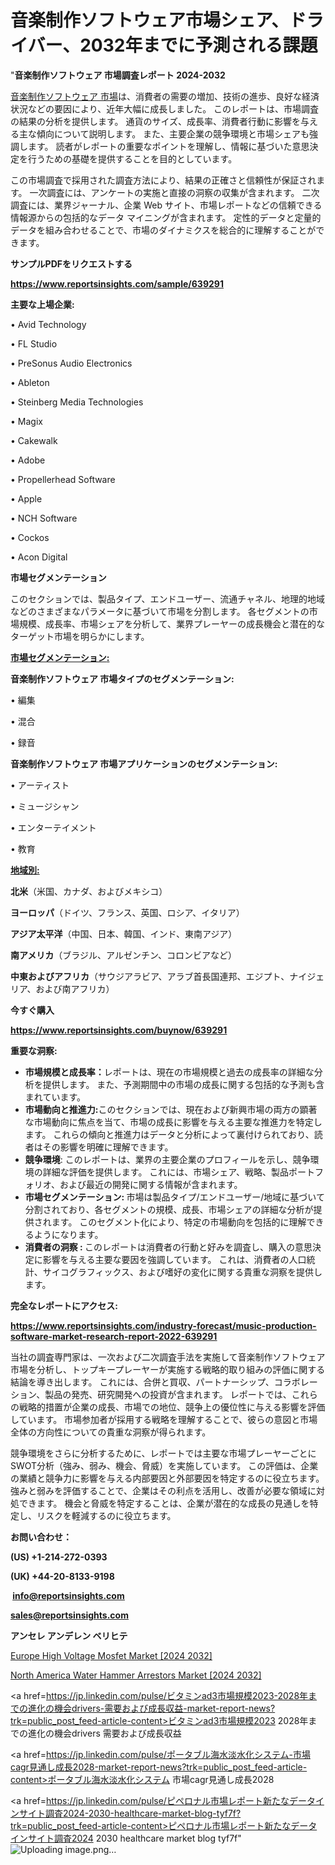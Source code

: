 # 音楽制作ソフトウェア市場シェア、ドライバー、2032年までに予測される課題

"<strong>音楽制作ソフトウェア 市場調査レポート 2024-2032</strong>

<a href=https://www.reportsinsights.com/sample/639291>音楽制作ソフトウェア 市場</a>は、消費者の需要の増加、技術の進歩、良好な経済状況などの要因により、近年大幅に成長しました。 このレポートは、市場調査の結果の分析を提供します。 通貨のサイズ、成長率、消費者行動に影響を与える主な傾向について説明します。 また、主要企業の競争環境と市場シェアも強調します。 読者がレポートの重要なポイントを理解し、情報に基づいた意思決定を行うための基礎を提供することを目的としています。

この市場調査で採用された調査方法により、結果の正確さと信頼性が保証されます。 一次調査には、アンケートの実施と直接の洞察の収集が含まれます。 二次調査には、業界ジャーナル、企業 Web サイト、市場レポートなどの信頼できる情報源からの包括的なデータ マイニングが含まれます。 定性的データと定量的データを組み合わせることで、市場のダイナミクスを総合的に理解することができます。

<strong><b>サンプルPDFをリクエストする</b></strong>

<a href=https://www.reportsinsights.com/sample/639291><strong><u>https://www.reportsinsights.com/sample/639291</u></strong></a>

<strong>主要な上場企業:</strong>

• Avid Technology

• FL Studio

• PreSonus Audio Electronics

• Ableton

• Steinberg Media Technologies

• Magix

• Cakewalk

• Adobe

• Propellerhead Software

• Apple

• NCH Software

• Cockos

• Acon Digital

<strong>市場セグメンテーション</strong>

このセクションでは、製品タイプ、エンドユーザー、流通チャネル、地理的地域などのさまざまなパラメータに基づいて市場を分割します。 各セグメントの市場規模、成長率、市場シェアを分析して、業界プレーヤーの成長機会と潜在的なターゲット市場を明らかにします。

<strong><u>市場セグメンテーション</u></strong><strong><u>:</u></strong>

<strong>音楽制作ソフトウェア 市場タイプのセグメンテーション:</strong>

• 編集

• 混合

• 録音

<strong>音楽制作ソフトウェア 市場アプリケーションのセグメンテーション:</strong>

• アーティスト

• ミュージシャン

• エンターテイメント

• 教育

<strong><u>地域別</u></strong><strong><u>:</u></strong>

<strong>北米</strong>（米国、カナダ、およびメキシコ）

<strong>ヨーロッパ</strong>（ドイツ、フランス、英国、ロシア、イタリア）

<strong>アジア太平洋</strong>（中国、日本、韓国、インド、東南アジア）

<strong>南アメリカ</strong>（ブラジル、アルゼンチン、コロンビアなど）

<strong>中東およびアフリカ</strong>（サウジアラビア、アラブ首長国連邦、エジプト、ナイジェリア、および南アフリカ）

<strong>今すぐ購入</strong>

<a href=https://www.reportsinsights.com/buynow/639291><strong><u>https://www.reportsinsights.com/buynow/639291</u></strong></a>

<strong>重要な洞察:</strong>
<ul>
  <li><strong>市場規模と成長率：</strong>レポートは、現在の市場規模と過去の成長率の詳細な分析を提供します。 また、予測期間中の市場の成長に関する包括的な予測も含まれています。</li>
  <li><strong>市場動向と推進力:</strong>このセクションでは、現在および新興市場の両方の顕著な市場動向に焦点を当て、市場の成長に影響を与える主要な推進力を特定します。 これらの傾向と推進力はデータと分析によって裏付けられており、読者はその影響を明確に理解できます。</li>
  <li><strong>競争環境</strong>: このレポートは、業界の主要企業のプロフィールを示し、競争環境の詳細な評価を提供します。 これには、市場シェア、戦略、製品ポートフォリオ、および最近の開発に関する情報が含まれます。</li>
  <li><strong>市場セグメンテーション: </strong>市場は製品タイプ/エンドユーザー/地域に基づいて分割されており、各セグメントの規模、成長、市場シェアの詳細な分析が提供されます。 このセグメント化により、特定の市場動向を包括的に理解できるようになります。</li>
  <li><strong>消費者の洞察 : </strong>このレポートは消費者の行動と好みを調査し、購入の意思決定に影響を与える主要な要因を強調しています。 これは、消費者の人口統計、サイコグラフィックス、および嗜好の変化に関する貴重な洞察を提供します。</li>
</ul>
<strong>完全なレポートにアクセス:</strong>

<a href=https://www.reportsinsights.com/industry-forecast/music-production-software-market-research-report-2022-639291><strong><u><b>https://www.reportsinsights.com/industry-forecast/music-production-software-market-research-report-2022-639291</b></u></strong></a>

当社の調査専門家は、一次および二次調査手法を実施して音楽制作ソフトウェア市場を分析し、トップキープレーヤーが実施する戦略的取り組みの評価に関する結論を導き出します。 これには、合併と買収、パートナーシップ、コラボレーション、製品の発売、研究開発への投資が含まれます。 レポートでは、これらの戦略的措置が企業の成長、市場での地位、競争上の優位性に与える影響を評価しています。 市場参加者が採用する戦略を理解することで、彼らの意図と市場全体の方向性についての貴重な洞察が得られます。

競争環境をさらに分析するために、レポートでは主要な市場プレーヤーごとにSWOT分析（強み、弱み、機会、脅威）を実施しています。 この評価は、企業の業績と競争力に影響を与える内部要因と外部要因を特定するのに役立ちます。 強みと弱みを評価することで、企業はその利点を活用し、改善が必要な領域に対処できます。 機会と脅威を特定することは、企業が潜在的な成長の見通しを特定し、リスクを軽減するのに役立ちます。

<strong>お問い合わせ：</strong>

<strong>(US) +1-214-272-0393</strong>

<strong>(UK) +44-20-8133-9198</strong>

<strong> </strong><a href=info@reportsinsights.com><strong><u>info@reportsinsights.com</u></strong></a>

<a href=sales@reportsinsights.com><strong><u>sales@reportsinsights.com</u></strong></a>

<strong>アンセレ アンデレン ベリヒテ</strong>

<a href=https://www.linkedin.com/pulse/europe-high-voltage-mosfet-markets-2024-comprehensive-jutre/>Europe High Voltage Mosfet Market [2024 2032]</a>

<a href=https://www.linkedin.com/pulse/north-america-water-hammer-arrestors-market-nqzpf/>North America Water Hammer Arrestors Market [2024 2032]</a>

<a href=https://jp.linkedin.com/pulse/ビタミンad3市場規模2023-2028年までの進化の機会drivers-需要および成長収益-market-report-news?trk=public_post_feed-article-content>ビタミンad3市場規模2023 2028年までの進化の機会drivers 需要および成長収益</a>

<a href=https://jp.linkedin.com/pulse/ポータブル海水淡水化システム-市場cagr見通し成長2028-market-report-news?trk=public_post_feed-article-content>ポータブル海水淡水化システム 市場cagr見通し成長2028</a>

<a href=https://jp.linkedin.com/pulse/ピペロナル市場レポート新たなデータインサイト調査2024-2030-healthcare-market-blog-tyf7f?trk=public_post_feed-article-content>ピペロナル市場レポート新たなデータインサイト調査2024 2030 healthcare market blog tyf7f</a>"
![Uploading image.png…]()
